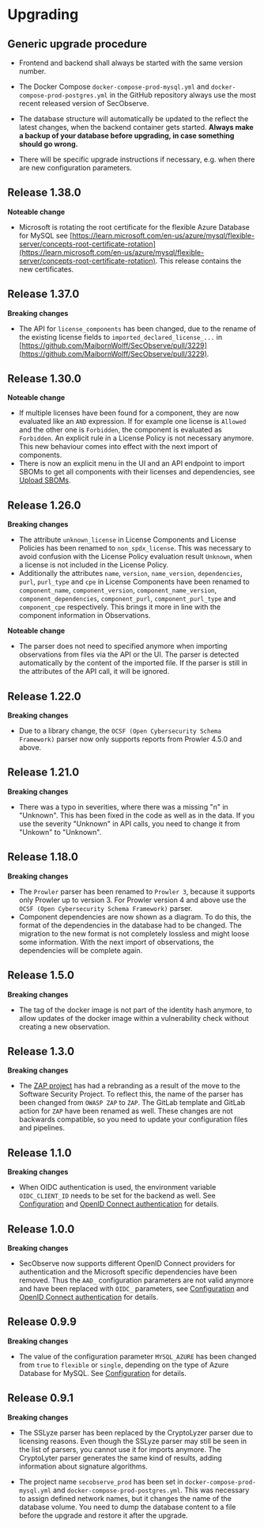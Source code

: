 # Upgrading

## Generic upgrade procedure

* Frontend and backend shall always be started with the same version number. 

* The Docker Compose `docker-compose-prod-mysql.yml` and `docker-compose-prod-postgres.yml` in the GitHub repository always use the most recent released version of SecObserve.

* The database structure will automatically be updated to the reflect the latest changes, when the backend container gets started. **Always make a backup of your database before upgrading, in case something should go wrong.**

* There will be specific upgrade instructions if necessary, e.g. when there are new configuration parameters.

## Release 1.38.0

**Noteable change**

* Microsoft is rotating the root certificate for the flexible Azure Database for MySQL see [https://learn.microsoft.com/en-us/azure/mysql/flexible-server/concepts-root-certificate-rotation](https://learn.microsoft.com/en-us/azure/mysql/flexible-server/concepts-root-certificate-rotation). This release contains the new certificates.

## Release 1.37.0

**Breaking changes**

* The API for `license_components` has been changed, due to the rename of the existing license fields to `imported_declared_license_...` in [https://github.com/MaibornWolff/SecObserve/pull/3229](https://github.com/MaibornWolff/SecObserve/pull/3229).

## Release 1.30.0

**Noteable change**

* If multiple licenses have been found for a component, they are now evaluated like an `AND` expression. If for example one license is `Allowed` and the other one is `Forbidden`, the component is evaluated as `Forbidden`. An explicit rule in a License Policy is not necessary anymore. This new behaviour comes into effect with the next import of components.
* There is now an explicit menu in the UI and an API endpoint to import SBOMs to get all components with their licenses and dependencies, see [Upload SBOMs](../usage/upload_sbom.md).

## Release 1.26.0

**Breaking changes**

* The attribute `unknown_license` in License Components and License Policies has been renamed to `non_spdx_license`. This was necessary to avoid confusion with the License Policy evaluation result `Unknown`, when a license is not included in the License Policy.
* Additionally the attributes `name`, `version`, `name_version`, `dependencies`, `purl`, `purl_type` and `cpe` in License Components have been renamed to `component_name`, `component_version`, `component_name_version`, `component_dependencies`, `component_purl`, `component_purl_type` and `component_cpe` respectively. This brings it more in line with the component information in Observations.

**Noteable change**

* The parser does not need to specified anymore when importing observations from files via the API or the UI. The parser is detected automatically by the content of the imported file. If the parser is still in the attributes of the API call, it will be ignored.

## Release 1.22.0

**Breaking changes**

* Due to a library change, the `OCSF (Open Cybersecurity Schema Framework)` parser now only supports reports from Prowler 4.5.0 and above.


## Release 1.21.0

**Breaking changes**

* There was a typo in severities, where there was a missing "n" in "Unknown". This has been fixed in the code as well as in the data. If you use the severity "Unknown" in API calls, you need to change it from "Unkown" to "Unknown".


## Release 1.18.0

**Breaking changes**

* The `Prowler` parser has been renamed to `Prowler 3`, because it supports only Prowler up to version 3. For Prowler version 4 and above use the `OCSF (Open Cybersecurity Schema Framework)` parser.
* Component dependencies are now shown as a diagram. To do this, the format of the dependencies in the database had to be changed. The migration to the new format is not completely lossless and might loose some information. With the next import of observations, the dependencies will be complete again.

## Release 1.5.0

**Breaking changes**

* The tag of the docker image is not part of the identity hash anymore, to allow updates of the docker image within a vulnerability check without creating a new observation.

## Release 1.3.0

**Breaking changes**

* The [ZAP project](https://www.zaproxy.org) has had a rebranding as a result of the move to the Software Security Project. To reflect this, the name of the parser has been changed from `OWASP ZAP` to `ZAP`. The GitLab template and GitLab action for `ZAP` have been renamed as well. These changes are not backwards compatible, so you need to update your configuration files and pipelines.

## Release 1.1.0

**Breaking changes**

* When OIDC authentication is used, the environment variable `OIDC_CLIENT_ID` needs to be set for the backend as well. See [Configuration](configuration.md) and [OpenID Connect authentication](../integrations/oidc_authentication.md) for details.

## Release 1.0.0

**Breaking changes**

* SecObserve now supports different OpenID Connect providers for authentication and the Microsoft specific dependencies have been removed. Thus the `AAD_` configuration parameters are not valid anymore and have been replaced with `OIDC_` parameters, see [Configuration](configuration.md) and [OpenID Connect authentication](../integrations/oidc_authentication.md) for details.

## Release 0.9.9

**Breaking changes**

* The value of the configuration parameter `MYSQL_AZURE` has been changed from `true` to `flexible` or `single`, depending on the type of Azure Database for MySQL. See [Configuration](configuration.md) for details.

## Release 0.9.1

**Breaking changes**

* The SSLyze parser has been replaced by the CryptoLyzer parser due to licensing reasons. Even though the SSLyze parser may still be seen in the list of parsers, you cannot use it for imports anymore. The CryptoLyter parser generates the same kind of results, adding information about signature algorithms.

* The project name `secobserve_prod` has been set in `docker-compose-prod-mysql.yml` and `docker-compose-prod-postgres.yml`. This was necessary to assign defined network names, but it changes the name of the database volume. You need to dump the database content to a file before the upgrade and restore it after the upgrade.
